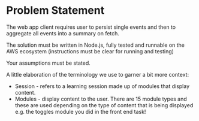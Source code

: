 # Problem Statement

The web app client requires user to persist single events
and then to aggregate all events into a summary on fetch.

The solution must be written in Node.js, fully tested and
runnable on the AWS ecosystem (instructions must be clear for running and testing)

Your assumptions must be stated.

A little elaboration of the terminology we use to garner a bit more context:

- Session - refers to a learning session made up of modules that display content.
- Modules - display content to the user. There are 15 module types and these are used depending on the type of content that is being displayed e.g. the toggles module you did in the front end task!
